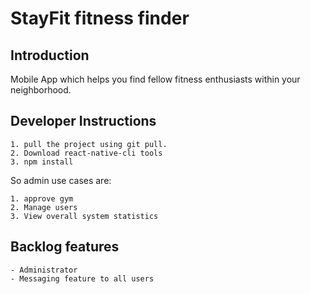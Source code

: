 # StayFit fitness finder

## Introduction

 Mobile App which helps you find fellow fitness enthusiasts
 within your neighborhood.

## Developer Instructions

    1. pull the project using git pull.
    2. Download react-native-cli tools
    3. npm install

So admin use cases are:

    1. approve gym
    2. Manage users
    3. View overall system statistics

## Backlog features

    - Administrator
    - Messaging feature to all users